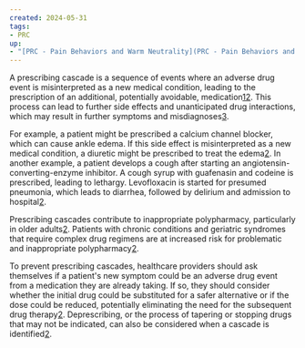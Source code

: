 ```yaml
---
created: 2024-05-31
tags:
- PRC
up:
- "[PRC - Pain Behaviors and Warm Neutrality](PRC - Pain Behaviors and Warm Neutrality \"wikilink\")"
---
```


A prescribing cascade is a sequence of events where an adverse drug event is misinterpreted as a new medical condition, leading to the prescription of an additional, potentially avoidable, medication[1](https://www.bmj.com/content/368/bmj.m261)[2](https://www.cmaj.ca/content/193/6/E215). This process can lead to further side effects and unanticipated drug interactions, which may result in further symptoms and misdiagnoses[3](https://en.wikipedia.org/wiki/Prescription_cascade).

For example, a patient might be prescribed a calcium channel blocker, which can cause ankle edema. If this side effect is misinterpreted as a new medical condition, a diuretic might be prescribed to treat the edema[2](https://www.cmaj.ca/content/193/6/E215). In another example, a patient develops a cough after starting an angiotensin-converting-enzyme inhibitor. A cough syrup with guafenasin and codeine is prescribed, leading to lethargy. Levofloxacin is started for presumed pneumonia, which leads to diarrhea, followed by delirium and admission to hospital[2](https://www.cmaj.ca/content/193/6/E215).

Prescribing cascades contribute to inappropriate polypharmacy, particularly in older adults[2](https://www.cmaj.ca/content/193/6/E215). Patients with chronic conditions and geriatric syndromes that require complex drug regimens are at increased risk for problematic and inappropriate polypharmacy[2](https://www.cmaj.ca/content/193/6/E215).

To prevent prescribing cascades, healthcare providers should ask themselves if a patient's new symptom could be an adverse drug event from a medication they are already taking. If so, they should consider whether the initial drug could be substituted for a safer alternative or if the dose could be reduced, potentially eliminating the need for the subsequent drug therapy[2](https://www.cmaj.ca/content/193/6/E215). Deprescribing, or the process of tapering or stopping drugs that may not be indicated, can also be considered when a cascade is identified[2](https://www.cmaj.ca/content/193/6/E215).
